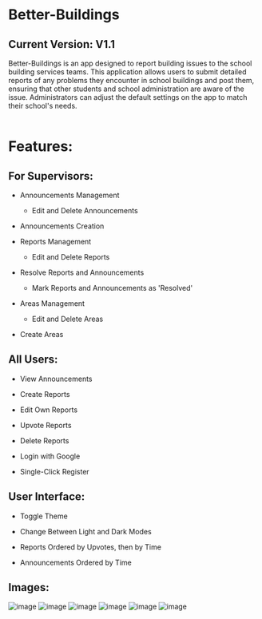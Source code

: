 # Better-Buildings
## Current Version: V1.1
Better-Buildings is an app designed to report building issues to the school building services teams. This application allows users to submit detailed reports of any problems they encounter in school buildings and post them, ensuring that other students and school administration are aware of the issue. Administrators can adjust the default settings on the app to match their school's needs. <br/><br/>

# Features:
## For Supervisors: 
- Announcements Management
  - Edit and Delete Announcements
    
- Announcements Creation
  
- Reports Management
  - Edit and Delete Reports
  
- Resolve Reports and Announcements
  - Mark Reports and Announcements as 'Resolved'
    
- Areas Management
  - Edit and Delete Areas

- Create Areas
 
## All Users: 
- View Announcements
 
- Create Reports 

- Edit Own Reports

- Upvote Reports  

- Delete Reports 

- Login with Google 

- Single-Click Register


## User Interface:
- Toggle Theme
 - Change Between Light and Dark Modes
- Reports Ordered by Upvotes, then by Time
 

- Announcements Ordered by Time


## Images: 
![image](https://github.com/user-attachments/assets/7e0cf823-bae0-4c63-ba30-10d2c287619d)
![image](https://github.com/user-attachments/assets/27fa5a50-9a7a-4f1b-ad90-fe9660ac5136)
![image](https://github.com/user-attachments/assets/bfd073ec-a220-40a6-8392-aaa7e5e9ed1e)
![image](https://github.com/user-attachments/assets/79b2fedd-906c-490d-bd89-3fb877eadb9c)
![image](https://github.com/user-attachments/assets/f815d2aa-4bc5-4fff-9d90-697f5aff278a)
![image](https://github.com/user-attachments/assets/57117155-17d2-4e36-a240-531d9415829c)






